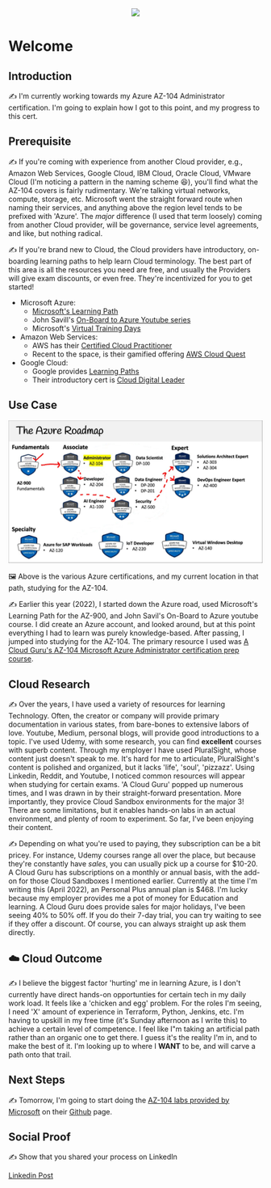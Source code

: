 <div id="cover photo" align="center">
  <img src="https://media.giphy.com/media/7p0qZOxUe5cIM/giphy.gif" width="800"/>
</div>

# Welcome

## Introduction

✍️ I'm currently working towards my Azure AZ-104 Administrator certification. I'm going to explain how I got to this point, and my progress to this cert.

## Prerequisite

✍️ If you're coming with experience from another Cloud provider, e.g., Amazon Web Services, Google Cloud, IBM Cloud, Oracle Cloud, VMware Cloud (I'm noticing a pattern in the naming scheme :laughing:), you'll find what the AZ-104 covers is fairly rudimentary. We're talking virtual networks, compute, storage, etc. Microsoft went the straight forward route when naming their services, and anything above the region level tends to be prefixed with 'Azure'. The _major_ difference (I used that term loosely) coming from another Cloud provider, will be governance, service level agreements, and like, but nothing radical.

✍️ If you're brand new to Cloud, the Cloud providers have introductory, on-boarding learning paths to help learn Cloud terminology. The best part of this area is all the resources you need are free, and usually the Providers will give exam discounts, or even free. They're incentivized for you to get started!

- Microsoft Azure:
  - [Microsoft's Learning Path](https://docs.microsoft.com/en-us/learn/certifications/azure-fundamentals/)
  - John Savill's [On-Board to Azure Youtube series](https://learn.onboardtoazure.com/)
  - Microsoft's [Virtual Training Days](https://www.microsoft.com/en-us/trainingdays/azure)
- Amazon Web Services:
  - AWS has their [Certified Cloud Practitioner](https://aws.amazon.com/training/learn-about/cloud-practitioner/)
  - Recent to the space, is their gamified offering [AWS Cloud Quest](https://explore.skillbuilder.aws/learn/course/external/view/elearning/11458/aws-cloud-quest-cloud-practitioner?lacp=sec&sec=lp)
- Google Cloud:
  - Google provides [Learning Paths](https://cloud.google.com/training#learning-paths)
  - Their introductory cert is [Cloud Digital Leader](https://cloud.google.com/certification/cloud-digital-leader)

## Use Case
<div id="az roadmap photo" align="center">
  <img src="../../images/az-104-roadmap.jpg" alt="chart showing various Azure Certs" width="600"/>
</div>

🖼️ Above is the various Azure certifications, and my current location in that path, studying for the AZ-104.

✍️ Earlier this year (2022), I started down the Azure road, used Microsoft's Learning Path for the AZ-900, and John Savil's On-Board to Azure youtube course. I did create an Azure account, and looked around, but at this point everything I had to learn was purely knowledge-based. After passing, I jumped into studying for the AZ-104. The primary resource I used was [A Cloud Guru's AZ-104 Microsoft Azure Administrator certification prep course](https://acloudguru.com/course/az-104-microsoft-azure-administrator-certification-prep).

## Cloud Research

✍️ Over the years, I have used a variety of resources for learning Technology. Often, the creator or company will provide primary documentation in various states, from bare-bones to extensive labors of love. Youtube, Medium, personal blogs, will provide good introductions to a topic. I've used Udemy, with some research, you can find **excellent** courses with superb content. Through my employer I have used PluralSight, whose content just doesn't speak to me. It's hard for me to articulate, PluralSight's content is polished and organized, but it lacks 'life', 'soul', 'pizzazz'. Using Linkedin, Reddit, and Youtube, I noticed common resources will appear when studying for certain exams. 'A Cloud Guru' popped up numerous times, and I was drawn in by their straight-forward presentation. More importantly, they provice Cloud Sandbox environments for the major 3! There are some limitations, but it enables hands-on labs in an actual environment, and plenty of room to experiment. So far, I've been enjoying their content.

✍️ Depending on what you're used to paying, they subscription can be a bit pricey. For instance, Udemy courses range all over the place, but because they're constantly have _sales_, you can usually pick up a course for $10-20. A Cloud Guru has subscriptions on a monthly or annual basis, with the add-on for those Cloud Sandboxes I mentioned earlier. Currently at the time I'm writing this (April 2022), an Personal Plus annual plan is $468. I'm lucky because my employer provides me a pot of money for Education and learning. A Cloud Guru does provide sales for major holidays, I've been seeing 40% to 50% off. If you do their 7-day trial, you can try waiting to see if they offer a discount. Of course, you can always straight up ask them directly.

## ☁️ Cloud Outcome

✍️ I believe the biggest factor 'hurting' me in learning Azure, is I don't currently have direct hands-on opportunties for certain tech in my daily work load. It feels like a 'chicken and egg' problem. For the roles I'm seeing, I need 'X' amount of experience in Terraform, Python, Jenkins, etc. I'm having to upskill in my free time (it's Sunday afternoon as I write this) to achieve a certain level of competence. I feel like I"m taking an artificial path rather than an organic one to get there. I guess it's the reality I'm in, and to make the best of it. I'm looking up to where I **WANT** to be, and will carve a path onto that trail.

## Next Steps

✍️ Tomorrow, I'm going to start doing the [AZ-104 labs provided by Microsoft](../002/Readme.md) on their [Github](https://microsoftlearning.github.io/AZ-104-MicrosoftAzureAdministrator/) page.

## Social Proof

✍️ Show that you shared your process on LinkedIn

[Linkedin Post](https://www.linkedin.com/feed/update/urn:li:activity:6919303141096112129/)
